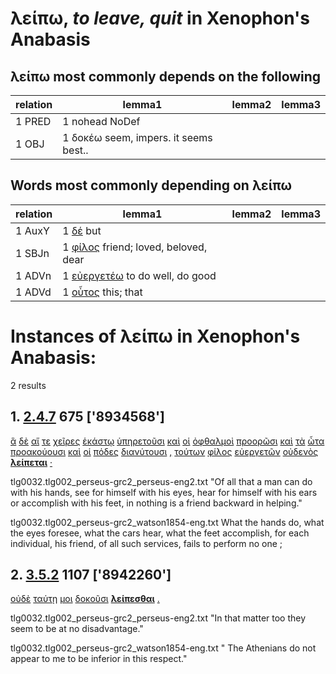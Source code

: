 # λείπω, *to leave, quit*  in Xenophon's Anabasis
##  λείπω most commonly depends on the following
| relation | lemma1 | lemma2 | lemma3  |
| --- | --- | --- | ---  |
| 1 PRED | 1 nohead NoDef | 
| 1 OBJ | 1 δοκέω seem, impers. it seems best.. | 
## Words most commonly depending on λείπω
| relation | lemma1 | lemma2 | lemma3  |
| --- | --- | --- | ---  |
| 1 AuxY | 1 [δέ](https://github.com/gregorycrane/CrosbySchaeffer2.0/tree/main/chaps/vocpassages/λείπω-deps.md#-λείπω-AuxY-δέ) but | 
| 1 SBJn | 1 [φίλος](https://github.com/gregorycrane/CrosbySchaeffer2.0/tree/main/chaps/vocpassages/λείπω-deps.md#-λείπω-SBJn-φίλος) friend; loved, beloved, dear | 
| 1 ADVn | 1 [εὐεργετέω](https://github.com/gregorycrane/CrosbySchaeffer2.0/tree/main/chaps/vocpassages/λείπω-deps.md#-λείπω-ADVn-εὐεργετέω) to do well, do good | 
| 1 ADVd | 1 [οὗτος](https://github.com/gregorycrane/CrosbySchaeffer2.0/tree/main/chaps/vocpassages/λείπω-deps.md#-λείπω-ADVd-οὗτος) this; that | 
# Instances of λείπω in Xenophon's Anabasis:
2 results
## 1. [2.4.7](https://beyond-translation.perseus.org/reader/urn:cts:greekLit:tlg0032.002.perseus-grc2:2.4.7?mode=syntax-trees) 675 ['8934568']
[ἃ](https://atlas-test.fly.dev/morphology/lemmas/?lang=grc&q=ὅς "ὅς p-p---na- who, that, which: relative pronoun") [δὲ](https://atlas-test.fly.dev/morphology/lemmas/?lang=grc&q=δέ "δέ b-------- but") [αἵ](https://atlas-test.fly.dev/morphology/lemmas/?lang=grc&q=ὁ "ὁ l-p---fn- the") [τε](https://atlas-test.fly.dev/morphology/lemmas/?lang=grc&q=τε "τε b-------- and") [χεῖρες](https://atlas-test.fly.dev/morphology/lemmas/?lang=grc&q=χείρ "χείρ n-p---fn- the hand") [ἑκάστῳ](https://atlas-test.fly.dev/morphology/lemmas/?lang=grc&q=ἕκαστος "ἕκαστος a-s---md- every, every one, each, each one") [ὑπηρετοῦσι](https://atlas-test.fly.dev/morphology/lemmas/?lang=grc&q=ὑπηρετέω "ὑπηρετέω v3ppia--- to do service on board ship, to do rower's service") [καὶ](https://atlas-test.fly.dev/morphology/lemmas/?lang=grc&q=καί "καί b-------- and, also") [οἱ](https://atlas-test.fly.dev/morphology/lemmas/?lang=grc&q=ὁ "ὁ l-p---mn- the") [ὀφθαλμοὶ](https://atlas-test.fly.dev/morphology/lemmas/?lang=grc&q=ὀφθαλμός "ὀφθαλμός n-p---mn- the eye") [προορῶσι](https://atlas-test.fly.dev/morphology/lemmas/?lang=grc&q=προοράω "προοράω v3ppia--- to see before one, to take forethought") [καὶ](https://atlas-test.fly.dev/morphology/lemmas/?lang=grc&q=καί "καί b-------- and, also") [τὰ](https://atlas-test.fly.dev/morphology/lemmas/?lang=grc&q=ὁ "ὁ l-p---nn- the") [ὦτα](https://atlas-test.fly.dev/morphology/lemmas/?lang=grc&q=οὖς "οὖς n-p---nn- ear") [προακούουσι](https://atlas-test.fly.dev/morphology/lemmas/?lang=grc&q=προακούω "προακούω v3ppia--- to hear beforehand") [καὶ](https://atlas-test.fly.dev/morphology/lemmas/?lang=grc&q=καί "καί b-------- and, also") [οἱ](https://atlas-test.fly.dev/morphology/lemmas/?lang=grc&q=ὁ "ὁ l-p---mn- the") [πόδες](https://atlas-test.fly.dev/morphology/lemmas/?lang=grc&q=πούς "πούς n-p---mn- a foot") [διανύτουσι](https://atlas-test.fly.dev/morphology/lemmas/?lang=grc&q=διανύω "διανύω v3ppia--- to bring quite to an end, accomplish, finish") [,](https://atlas-test.fly.dev/morphology/lemmas/?lang=grc&q=, ", u-------- NoDef") [τούτων](https://atlas-test.fly.dev/morphology/lemmas/?lang=grc&q=οὗτος "οὗτος a-p---ng- this; that") [φίλος](https://atlas-test.fly.dev/morphology/lemmas/?lang=grc&q=φίλος "φίλος a-s---mn- friend; loved, beloved, dear") [εὐεργετῶν](https://atlas-test.fly.dev/morphology/lemmas/?lang=grc&q=εὐεργετέω "εὐεργετέω v-sppamn- to do well, do good") [οὐδενὸς](https://atlas-test.fly.dev/morphology/lemmas/?lang=grc&q=οὐδείς "οὐδείς a-s---mg- not one, nobody") **[λείπεται](https://atlas-test.fly.dev/morphology/lemmas/?lang=grc&q=λείπω "λείπω v3spie--- to leave, quit")** [·](https://atlas-test.fly.dev/morphology/lemmas/?lang=grc&q=· "· u-------- NoDef") 


tlg0032.tlg002_perseus-grc2_perseus-eng2.txt "Of all that a man can do with his hands, see for himself with his eyes, hear for himself with his ears or accomplish with his feet, in nothing is a friend backward in helping." 

tlg0032.tlg002_perseus-grc2_watson1854-eng.txt What the hands do, what the eyes foresee, what the cars hear, what the feet accomplish, for each individual, his friend, of all such services, fails to perform no one ; 

## 2. [3.5.2](https://beyond-translation.perseus.org/reader/urn:cts:greekLit:tlg0032.002.perseus-grc2:3.5.2?mode=syntax-trees) 1107 ['8942260']
[οὐδὲ](https://atlas-test.fly.dev/morphology/lemmas/?lang=grc&q=οὐδέ "οὐδέ d-------- and/but not; not even") [ταύτῃ](https://atlas-test.fly.dev/morphology/lemmas/?lang=grc&q=οὗτος "οὗτος a-s---fd- this; that") [μοι](https://atlas-test.fly.dev/morphology/lemmas/?lang=grc&q=ἐγώ "ἐγώ p-s---cd- I (first person pronoun)") [δοκοῦσι](https://atlas-test.fly.dev/morphology/lemmas/?lang=grc&q=δοκέω "δοκέω v3ppia--- seem, impers. it seems best..") **[λείπεσθαι](https://atlas-test.fly.dev/morphology/lemmas/?lang=grc&q=λείπω "λείπω v--pne--- to leave, quit")** [.](https://atlas-test.fly.dev/morphology/lemmas/?lang=grc&q=. ". u-------- NoDef") 


tlg0032.tlg002_perseus-grc2_perseus-eng2.txt "In that matter too they seem to be at no disadvantage." 

tlg0032.tlg002_perseus-grc2_watson1854-eng.txt " The Athenians do not appear to me to be inferior in this respect." 

